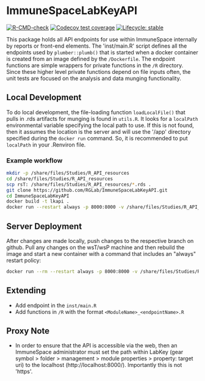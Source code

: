 # ImmuneSpaceLabKeyAPI

<!-- badges: start -->
[![R-CMD-check](https://github.com/RGLab/ImmuneSpaceLabKeyAPI/workflows/R-CMD-check/badge.svg)](https://github.com/RGLab/ImmuneSpaceLabKeyAPI/actions)
[![Codecov test coverage](https://codecov.io/gh/RGLab/ImmuneSpaceLabKeyAPI/branch/master/graph/badge.svg)](https://codecov.io/gh/RGLab/ImmuneSpaceLabKeyAPI?branch=master)
[![Lifecycle: stable](https://img.shields.io/badge/lifecycle-stable-brightgreen.svg)](https://www.tidyverse.org/lifecycle/#stable)
<!-- badges: end -->

This package holds all API endpoints for use within ImmuneSpace internally by reports or front-end elements. The 'inst/main.R' script defines all the endpoints used by `plumber::plumb()` that is started when a docker container is created from an image defined by the `/Dockerfile`. The endpoint functions are simple wrappers for private functions in the `/R` directory. Since these higher level private functions depend on file inputs often, the unit tests are focused on the analysis and data munging functionality.

## Local Development

To do local development, the file-loading function `loadLocalFile()` that pulls in .rds artifacts for munging is found in `utils.R`. It looks for a `localPath` environmental variable specifying the local path to use. If this is not found, then it assumes the location is the server and will use the '/app' directory specified during the `docker run` command. So, it is recommended to put `localPath` in your .Renviron file.

### Example workflow

``` sh
mkdir -p /share/files/Studies/R_API_resources
cd /share/files/Studies/R_API_resources
scp rsT: /share/files/Studies/R_API_resources/*.rds .
git clone https://github.com/RGLab/ImmuneSpaceLabKeyAPI.git
cd ImmuneSpaceLabKeyAPI
docker build -t lkapi .
docker run --restart always -p 8000:8000 -v /share/files/Studies/R_API_resources:/app lkapi
```

## Server Deployment

After changes are made locally, push changes to the respective branch on github. Pull any changes on the wsT/wsP machine and then rebuild the image and start a new container with a command that includes an "always" restart policy:

``` sh
docker run --rm --restart always -p 8000:8000 -v /share/files/Studies/R_API_resources:/app lkapi
```

## Extending

- Add endpoint in the `inst/main.R`
- Add functions in `/R` with the format `<ModuleName>_<endpointName>.R`

## Proxy Note

- In order to ensure that the API is accessible via the web, then an ImmuneSpace administrator must set the path within LabKey (gear symbol > folder  > management > module properties > property: target uri) to the localhost (http://localhost:8000/).  Importantly this is not 'https'.
